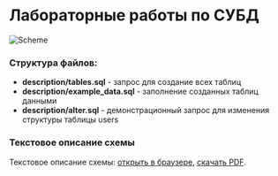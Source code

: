 # Лабораторные работы по СУБД

![Scheme](https://pp.vk.me/c638916/v638916694/14be2/gznRLYRpEGI.jpg)

### Структура файлов:
- **description/tables.sql** - запрос для создание всех таблиц
- **description/example_data.sql** - заполнение созданных таблиц данными
- **description/alter.sql** - демонстрационный запрос для изменения структуры таблицы users

### Текстовое описание схемы
Текстовое описание схемы: [открыть в браузере](https://github.com/dcr30/postgres-task/blob/master/description/DESCRIPTION.md), [скачать PDF](https://raw.githubusercontent.com/dcr30/postgres-task/master/description/description.pdf).